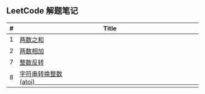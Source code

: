 ## LeetCode 解题笔记

| #    | Title                                                        | Solution       | Difficulty |
| ---- | ------------------------------------------------------------ | -------------- | ---------- |
| 1    | [两数之和](https://leetcode-cn.com/problems/two-sum/)       | [JavaScript](./subject/1.%20两数之和/twoSum.js) | 简单       |
| 2    | [两数相加](https://leetcode-cn.com/problems/add-two-numbers/) | [JavaScript](./subject/2.%20两数相加/addTwoNumbers.js) | 中等       |
| 7    | [整数反转](https://leetcode-cn.com/problems/reverse-integer/) | [JavaScript](./subject/7.%20整数反转/reverse.js) | 简单       |
| 8    | [字符串转换整数 (atoi)&nbsp;&nbsp;&nbsp;&nbsp;&nbsp;&nbsp;&nbsp;&nbsp;&nbsp;&nbsp;&nbsp;&nbsp;&nbsp;&nbsp;&nbsp;&nbsp;&nbsp;&nbsp;&nbsp;&nbsp;&nbsp;&nbsp;&nbsp;&nbsp;&nbsp;&nbsp;&nbsp;&nbsp;&nbsp;&nbsp;&nbsp;&nbsp;&nbsp;&nbsp;&nbsp;&nbsp;&nbsp;&nbsp;&nbsp;&nbsp;&nbsp;&nbsp;&nbsp;&nbsp;&nbsp;&nbsp;&nbsp;&nbsp;&nbsp;&nbsp;&nbsp;&nbsp;&nbsp;&nbsp;&nbsp;&nbsp;&nbsp;&nbsp;&nbsp;&nbsp;&nbsp;&nbsp;&nbsp;&nbsp;&nbsp;&nbsp;&nbsp;&nbsp;&nbsp;&nbsp;&nbsp;&nbsp;&nbsp;&nbsp;&nbsp;&nbsp;&nbsp;&nbsp;&nbsp;&nbsp;&nbsp;&nbsp;&nbsp;&nbsp;&nbsp;&nbsp;&nbsp;&nbsp;&nbsp;&nbsp;&nbsp;&nbsp;&nbsp;&nbsp;&nbsp;&nbsp;&nbsp;&nbsp;&nbsp;&nbsp;&nbsp;](https://leetcode-cn.com/problems/string-to-integer-atoi/) | [JavaScript](./subject/8.%20字符串转换整数/atoi.js) | 中等       |




